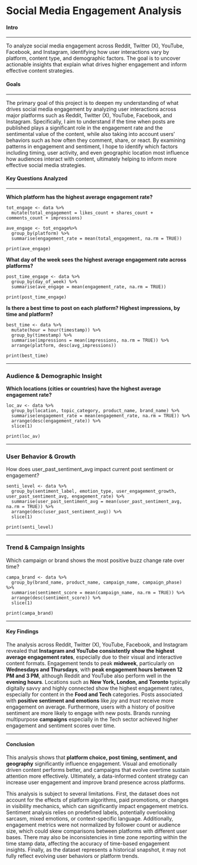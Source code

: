 # Social Media Engagement Analysis

#### Intro

------------------------------------------------------------------------

To analyze social media engagement across Reddit, Twitter (X), YouTube, Facebook, and Instagram, identifying how user interactions vary by platform, content type, and demographic factors. The goal is to uncover actionable insights that explain what drives higher engagement and inform effective content strategies.

#### Goals

------------------------------------------------------------------------

The primary goal of this project is to deepen my understanding of what drives social media engagement by analyzing user interactions across major platforms such as Reddit, Twitter (X), YouTube, Facebook, and Instagram. Specifically, I aim to understand if the time when posts are published plays a significant role in the engagement rate and the sentimental value of the content, while also taking into account users’ behaviors such as how often they comment, share, or react. By examining patterns in engagement and sentiment, I hope to identify which factors including timing, user activity, and even geographic location most influence how audiences interact with content, ultimately helping to inform more effective social media strategies.

#### Key Questions Analyzed

------------------------------------------------------------------------

**Which platform has the highest average engagement rate?**

```         
tot_engage <- data %>%
  mutate(total_engagement = likes_count + shares_count + comments_count + impressions)

ave_engage <- tot_engage%>%
  group_by(platform) %>%
  summarise(engagement_rate = mean(total_engagement, na.rm = TRUE)) 

print(ave_engage)
```

**What day of the week sees the highest average engagement rate across platforms?**

```         
post_time_engage <- data %>%
  group_by(day_of_week) %>%
  summarise(ave_engage = mean(engagement_rate, na.rm = TRUE))

print(post_time_engage)
```

**Is there a best time to post on each platform? Highest impressions, by time and platform?**

```         
best_time <- data %>%
  mutate(hour = hour(timestamp)) %>%
  group_by(timestamp) %>%
  summarise(impressions = mean(impressions, na.rm = TRUE)) %>%
  arrange(platform, desc(avg_impressions))

print(best_time)
```

------------------------------------------------------------------------

### **Audience & Demographic Insight**

**Which locations (cities or countries) have the highest average engagement rate?**

```         
loc_av <- data %>%
  group_by(location, topic_category, product_name, brand_name) %>%
  summarise(engagement_rate = mean(engagement_rate, na.rm = TRUE)) %>%
  arrange(desc(engagement_rate)) %>%
  slice(1)

print(loc_av)
```

------------------------------------------------------------------------

### **User Behavior & Growth**

How does user_past_sentiment_avg impact current post sentiment or engagement?

```         
senti_level <- data %>% 
  group_by(sentiment_label, emotion_type, user_engagement_growth, user_past_sentiment_avg, engagement_rate) %>%
  summarise(user_past_sentiment_avg = mean(user_past_sentiment_avg, na.rm = TRUE)) %>%
  arrange(desc(user_past_sentiment_avg)) %>%
  slice(1)

print(senti_level)
```

------------------------------------------------------------------------

### **Trend & Campaign Insights**

Which campaign or brand shows the most positive buzz change rate over time?

```         
campa_brand <- data %>%
  group_by(brand_name, product_name, campaign_name, campaign_phase) %>%
  summarise(sentiment_score = mean(campaign_name, na.rm = TRUE)) %>% 
  arrange(desc(sentiment_score)) %>%
  slice(1)

print(campa_brand)
```

------------------------------------------------------------------------

#### **Key Findings**

The analysis across Reddit, Twitter (X), YouTube, Facebook, and Instagram revealed that **Instagram and YouTube consistently show the highest average engagement rates**, especially due to their visual and interactive content formats. Engagement tends to peak **midweek**, particularly on **Wednesdays and Thursdays**, with **peak engagement hours between 12 PM and 3 PM**, although Reddit and YouTube also perform well in the **evening hours**. Locations such as **New York, London, and Toronto** typically digitally savvy and highly connected show the highest engagement rates, especially for content in the **Food and Tech** categories. Posts associated with **positive sentiment and emotions** like *joy* and *trust* receive more engagement on average. Furthermore, users with a history of positive sentiment are more likely to engage with new posts. Brands running multipurpose **campaigns** especially in the Tech sector achieved higher engagement and sentiment scores over time.

------------------------------------------------------------------------

#### **Conclusion**

This analysis shows that **platform choice, post timing, sentiment, and geography** significantly influence engagement. Visual and emotionally driven content performs better, and campaigns that evolve overtime sustain attention more effectively. Ultimately, a data-informed content strategy can increase user engagement and improve brand presence across platforms.

This analysis is subject to several limitations. First, the dataset does not account for the effects of platform algorithms, paid promotions, or changes in visibility mechanics, which can significantly impact engagement metrics. Sentiment analysis relies on predefined labels, potentially overlooking sarcasm, mixed emotions, or context-specific language. Additionally, engagement metrics were not normalized by follower count or audience size, which could skew comparisons between platforms with different user bases. There may also be inconsistencies in time zone reporting within the time stamp data, affecting the accuracy of time-based engagement insights. Finally, as the dataset represents a historical snapshot, it may not fully reflect evolving user behaviors or platform trends.
